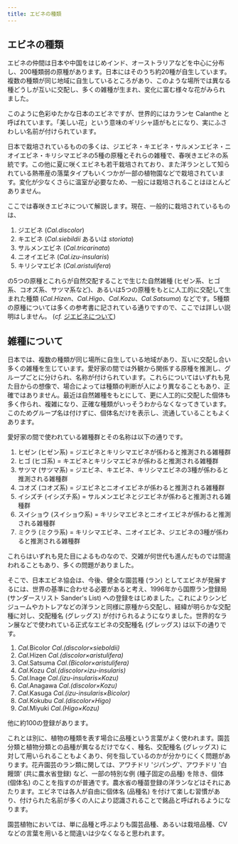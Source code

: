 ```yaml
---
title: エビネの種類
---
```

## エビネの種類
エビネの仲間は日本や中国をはじめインド、オーストラリアなどを中心に分布し、200種類弱の原種があります。日本にはそのうち約20種が自生しています。複数の種類が同じ地域に自生しているところがあり、このような場所では異なる種どうしが互いに交配し、多くの雑種が生まれ、変化に富む様々な花がみられました。

このように色彩ゆたかな日本のエビネですが、世界的にはカランセ Calanthe と呼ばれています。「美しい花」という意味のギリシャ語がもとになり、実にふさわしい名前が付けられています。

日本で栽培されているものの多くは、ジエビネ・キエビネ・サルメンエビネ・ニオイエビネ・キリシマエビネの5種の原種とそれらの雑種で、春咲きエビネの系統です。この他に夏に咲くエビネも若干栽培されており、また洋ランとして知られている熱帯産の落葉タイプもいくつかが一部の植物園などで栽培されています。変化が少なくさらに温室が必要なため、一般には栽培されることはほとんどありません。

ここでは春咲きエビネについて解説します。現在、一般的に栽培されているものは、

1. ジエビネ       (<i>Cal.discolor</i>)
2. キエビネ       (<i>Cal.siebildii</i> あるいは <i>storiata</i>)
3. サルメンエビネ (<i>Cal.tricarinata</i>)
4. ニオイエビネ   (<i>Cal.izu-insularis</i>)
5. キリシマエビネ (<i>Cal.aristulifera</i>)

の5つの原種とこれらが自然交配することで生じた自然雑種 (ヒゼン系、ヒゴ系、コオズ系、サツマ系など)、あるいは5つの原種をもとに人工的に交配して生まれた種類 (<i>Cal.Hizen</i>、<i>Cal.Higo</i>、<i>Cal.Kozu</i>、<i>Cal.Satsuma</i>) などです。5種類の原種については多くの参考書に記されている通りですので、ここでは詳しい説明はしません。 (<i>cf.</i> [ジエビネについて](calanthe/grouping/info_about_JIEBINE_calanthe_discolor))

## 雑種について
日本では、複数の種類が同じ場所に自生している地域があり、互いに交配し合い多くの雑種を生じています。愛好家の間では外観から関係する原種を推測し、グループごとに分けられ、名称が付けられています。これらについてはいずれも見た目からの想像で、場合によっては種類の判断が人により異なることもあり、正確ではありません。最近は自然雑種をもとにして、更に人工的に交配した個体も多く作られ、複雑になり、正確な種類がいっそうわからなくなってきています。このためグループ名は付けずに、個体名だけを表示し、流通していることもよくあります。

愛好家の間で使われている雑種群とその名称は以下の通りです。

1. ヒゼン     (ヒゼン系)     = ジエビネとキリシマエビネが係わると推測される雑種群
2. ヒゴ       (ヒゴ系)       = キエビネとキリシマエビネが係わると推測される雑種群
3. サツマ     (サツマ系)     = ジエビネ、キエビネ、キリシマエビネの3種が係わると推測される雑種群
4. コオズ     (コオズ系)     = ジエビネとニオイエビネが係わると推測される雑種群
5. イシズチ   (イシズチ系)   = サルメンエビネとジエビネが係わると推測される雑種群
6. スイショウ (スイショウ系) = キリシマエビネとニオイエビネが係わると推測される雑種群
7. ミクラ     (ミクラ系)     = キリシマエビネ、ニオイエビネ、ジエビネの3種が係わると推測される雑種群

これらはいずれも見た目によるものなので、交雑が何世代も進んだものでは間違われることもあり、多くの問題がありました。

そこで、日本エビネ協会は、今後、健全な園芸種 (ラン) としてエビネが発展するには、世界の基準に合わせる必要があると考え、1996年から国際ラン登録局 (サンダースリスト Sander's List) への登録をはじめました。これによりシンビジュームやカトレアなどの洋ランと同様に原種から交配し、経緯が明らかな交配種に対し、交配種名 (グレッグス) が付けられるようになりました。世界的なラン展などで使われている正式なエビネの交配種名 (グレッグス) は以下の通りです。

1. <i>Cal.</i>Bicolor <i>Cal.(discolor×sieboldii)</i>
2. <i>Cal.</i>Hizen   <i>Cal.(discolor×aristulifera)</i>
3. <i>Cal.</i>Satsuma <i>Cal.(Bicolor×aristulifera)</i>
4. <i>Cal.</i>Kozu    <i>Cal.(discolor×izu-insularis)</i>
5. <i>Cal.</i>Inage   <i>Cal.(izu-insularis×Kozu)</i>
6. <i>Cal.</i>Anagawa <i>Cal.(discolor×Kozu)</i>
7. <i>Cal.</i>Kasuga  <i>Cal.(izu-insularis×Bicolor)</i>
8. <i>Cal.</i>Kokubu  <i>Cal.(discolor×Higo)</i>
9. <i>Cal.</i>Miyuki  <i>Cal.(Higo×Kozu)</i>

他に約100の登録があります。

これとは別に、植物の種類を表す場合に品種という言葉がよく使われます。園芸分類と植物分類との品種が異なるだけでなく、種名、交配種名 (グレッグス) に対して用いられることもよくあり、何を指しているのかが分かりにくく問題があります。花卉園芸のラン類に関しては、アワチドリ 'ジパング'、アワチドリ '白饅頭' (共に農水省登録) など、一部の特別な例 (種子固定の品種) を除き、個体 (個体名) のことを指すのが普通です。農水省の種苗登録の洋ランなどはそれにあたります。エビネでは各人が自由に個体名 (品種名) を付けて楽しむ習慣があり、付けられた名前が多くの人により認識されることで銘品と呼ばれるようになります。

園芸植物においては、単に品種と呼ぶよりも園芸品種、あるいは栽培品種、CVなどの言葉を用いると間違いは少なくなると思われます。
